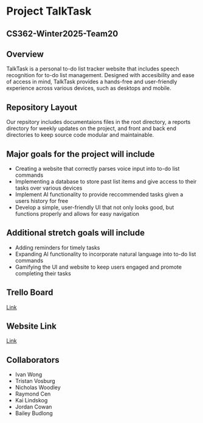 # Project TalkTask

## CS362-Winter2025-Team20

## Overview

TalkTask is a personal to-do list tracker website that includes speech recognition for to-do list management. Designed with accesibility and ease of access in mind, TalkTask provides a hands-free and user-friendly experience across various devices, such as desktops and mobile.

## Repository Layout

Our repsitory includes documentaions files in the root directory, a reports directory for weekly updates on the project, and front and back end directories to keep source code modular and maintainable.

## Major goals for the project will include

* Creating a website that correctly parses voice input into to-do list commands
* Implementing a database to store past list items and give access to their tasks over various devices
* Implement AI functionality to provide reccommended tasks given a users history for free
* Develop a simple, user-friendly UI that not only looks good, but functions properly and allows for easy navigation

## Additional stretch goals will include

* Adding reminders for timely tasks
* Expanding AI functionality to incorporate natural language into to-do list commands
* Gamifying the UI and website to keep users engaged and promote completing their tasks

## Trello Board

[Link](https://trello.com/b/5mxdUfv6/pt20talktask?utm_source=eval-email&utm_medium=email&utm_campaign=board-invite)

## Website Link
[Link](https://talktask.netlify.app/)

## Collaborators

* Ivan Wong
* Tristan Vosburg
* Nicholas Woodley
* Raymond Cen
* Kai Lindskog
* Jordan Cowan
* Bailey Budlong
